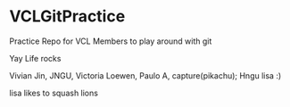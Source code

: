 VCLGitPractice
==============

Practice Repo for VCL Members to play around with git

Yay Life rocks

Vivian Jin,
JNGU,
Victoria Loewen,
Paulo A,
capture(pikachu);
Hngu
lisa :)

lisa likes to squash lions
